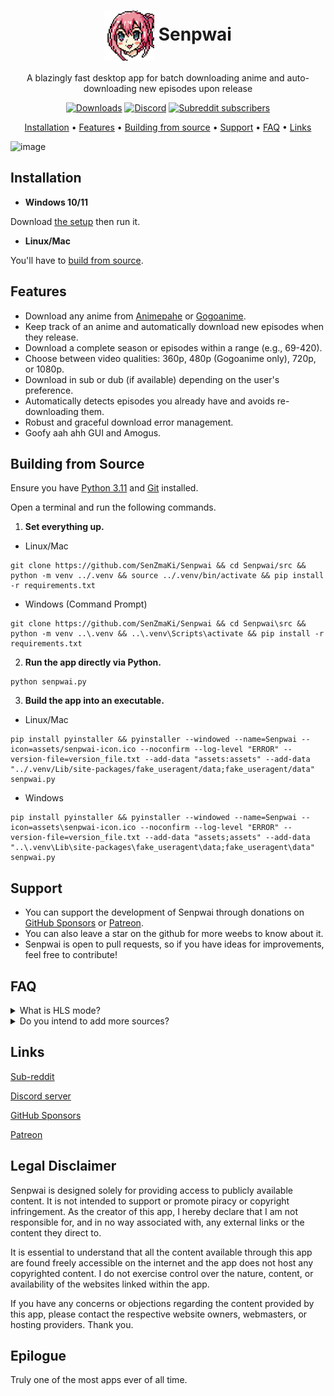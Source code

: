 <h1 align="center">
<img align="center" height="80px" width="80px" src="https://github.com/SenZmaKi/Senpwai/blob/master/src/senpwai-icon.png" alt="Senpwai-icon">
 Senpwai
</h1>
<p align="center">
A blazingly fast desktop app for batch downloading anime and auto-downloading new episodes upon release
</p>

<p align="center">
 <a href="https://github.com/SenZmaKi/Senpwai/releases"><img  height="30px" src="https://img.shields.io/github/downloads/SenZmaKi/Senpwai/total" alt="Downloads"></a>
 <a href="https://discord.gg/invite/e9UxkuyDX2" target="_blank"><img height="30px" alt="Discord" src="https://img.shields.io/discord/1131981618777702540?label=Discord&logo=discord" alt="Discord-icon"></a>
 <a href="https://www.reddit.com/r/Senpwai" target="_blank"><img height="30px" alt="Subreddit subscribers" src="https://img.shields.io/reddit/subreddit-subscribers/senpwai?label=Reddit&logo=reddit" alt="Reddit-icon"</a>
</p>
<p align="center">
  <a href="#installation">Installation</a> •
  <a href="#features">Features</a> •
  <a href="#building-from-source">Building from source</a> •
  <a href="#support">Support</a> •
  <a href="#faq">FAQ</a> •
  <a href="#links">Links</a>
</p>

![image](https://github.com/SenZmaKi/Senpwai/assets/90490506/04a9cfba-7961-48b8-b8ff-392aaef5b4d4)

## Installation

- **Windows 10/11**
  
Download [the setup](https://github.com/SenZmaKi/Senpwai/releases/latest/download/Senpwai-setup.exe) then run it.

- **Linux/Mac**
  
 You'll have to [build from source](#building-from-source).

## Features

- Download any anime from [Animepahe](https://animepahe.ru) or [Gogoanime](https://gogoanimehd.io).
- Keep track of an anime and automatically download new episodes when they release.
- Download a complete season or episodes within a range (e.g., 69-420).
- Choose between video qualities: 360p, 480p (Gogoanime only), 720p, or 1080p.
- Download in sub or dub (if available) depending on the user's preference.
- Automatically detects episodes you already have and avoids re-downloading them.
- Robust and graceful download error management.
- Goofy aah ahh GUI and Amogus.


## Building from Source

Ensure you have [Python 3.11](https://www.python.org/downloads/release/python-3111) and [Git](https://github.com/git-guides/install-git) installed. 

Open a terminal and run the following commands.

1. **Set everything up.**
- Linux/Mac
```
git clone https://github.com/SenZmaKi/Senpwai && cd Senpwai/src && python -m venv ../.venv && source ../.venv/bin/activate && pip install -r requirements.txt
```
- Windows (Command Prompt)
```
git clone https://github.com/SenZmaKi/Senpwai && cd Senpwai\src && python -m venv ..\.venv && ..\.venv\Scripts\activate && pip install -r requirements.txt
```

2. **Run the app directly via Python.**
```
python senpwai.py
```

3. **Build the app into an executable.**
- Linux/Mac
```
pip install pyinstaller && pyinstaller --windowed --name=Senpwai --icon=assets/senpwai-icon.ico --noconfirm --log-level "ERROR" --version-file=version_file.txt --add-data "assets:assets" --add-data "../.venv/Lib/site-packages/fake_useragent/data;fake_useragent/data" senpwai.py

```
- Windows
```
pip install pyinstaller && pyinstaller --windowed --name=Senpwai --icon=assets\senpwai-icon.ico --noconfirm --log-level "ERROR" --version-file=version_file.txt --add-data "assets;assets" --add-data "..\.venv\Lib\site-packages\fake_useragent\data;fake_useragent\data" senpwai.py

```


## Support

- You can support the development of Senpwai through donations on [GitHub Sponsors](https://github.com/sponsors/SenZmaKi) or [Patreon](https://patreon.com/Senpwai).
- You can also leave a star on the github for more weebs to know about it.
- Senpwai is open to pull requests, so if you have ideas for improvements, feel free to contribute!

## FAQ

<details> <summary> What is HLS mode? </summary>
 
HLS mode attempts to fix the unstability of Gogoanime normal mode. 
In HLS mode Gogoanime downloads are guaranteed to work, though with a few downsides:

- Requires [FFmpeg](https://www.hostinger.com/tutorials/how-to-install-ffmpeg) to be installed, though Senpwai can attempt to automatically install it for you.
  
- No download size indication but Senpwai will estimate the total download size after the first download.
 
</details>

<details> <summary> Do you intend to add more sources? </summary> 

One person can only do so much, I only plan on adding another source if something ever happens to Animepahe or Gogoanime.
More sources means more writing more code which in turn means fixing more bugs.

</details>

## Links

[Sub-reddit](https://reddit.com/r/Senpwai)

[Discord server](https://discord.com/invite/e9UxkuyDX2)

[GitHub Sponsors](https://github.com/sponsors/SenZmaKi)

[Patreon](https://patreon.com/Senpwai)

## Legal Disclaimer

Senpwai is designed solely for providing access to publicly available content. It is not intended to support or promote piracy or copyright infringement. As the creator of this app, I hereby declare that I am not responsible for, and in no way associated with, any external links or the content they direct to.

It is essential to understand that all the content available through this app are found freely accessible on the internet and the app does not host any copyrighted content. I do not exercise control over the nature, content, or availability of the websites linked within the app.

If you have any concerns or objections regarding the content provided by this app, please contact the respective website owners, webmasters, or hosting providers. Thank you.

## Epilogue

Truly one of the most apps ever of all time.
